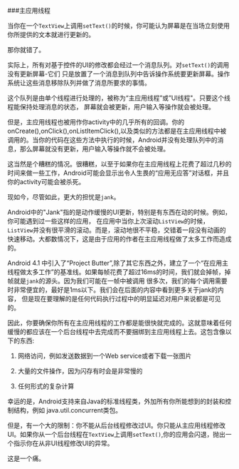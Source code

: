 ###主应用线程

当你在一个`TextView`上调用`setText()`的时候，你可能认为屏幕是在当场立刻使用你所提供的文本就进行更新的。

那你就错了。

实际上，所有对基于控件的UI的修改都会经过一个消息队列。对`setText()`的调用没有更新屏幕-它们
只是放置了一个消息到队列中告诉操作系统要更新屏幕。操作系统让这些消息移除队列并做了消息所要求的事情。

这个队列是由单个线程进行处理的，被称为“主应用线程”或”UI线程"。只要这个线程能保持处理消息的状态，
屏幕就会被更新，用户输入等操作就会被处理。

但是，主应用线程也被用作你activity中的几乎所有的回调。你的onCreate(),onClick(),onListItemClick(),以及类似的方法都是在主应用线程中被调用的。当你的代码在这些方法中执行的时候，Android并没有处理队列中的消息，那么屏幕就没有更新，用户输入等操作就不会被处理。

这当然是个糟糕的情况。很糟糕，以至于如果你在主应用线程上花费了超过几秒的时间来做一些工作，Android可能会显示出令人生畏的“应用无应答”对话框，并且你的activity可能会被杀死。

现如今，尽管如此，更大的担忧是`jank`。

Android中的"Jank"指的是动作缓慢的UI更新，特别是有东西在动的时候。例如，你可能遇到过一些这样的应用，
在应用中当你上次滚动`ListView`的时候，`ListView`并没有很平滑的滚动。而是，滚动地很不平稳，交错着一段没有动画的快速移动。大都数情况下，这是由于应用的作者在主应用线程做了太多工作而造成的。

Android 4.1 中引入了“Project Butter”,除了其它东西之外，建立了一个“在应用主线程做太多工作”的基准线。如果每帧花费了超过16ms的时间，我们就会掉帧，掉帧就是`jank`的源头。因为我们可能在一帧中被调用
很多次，我们的每个调用需要时非常便宜的，最好是1ms以下。我们会在后面的内容中看到更多关于jank的内容，
但是现在要理解的是任何代码执行过程中的明显延迟对用户来说都是可见的。

因此，你要确保你所有在主应用线程的工作都是能很快就完成的。这就意味着任何缓慢的都应该在一个后台线程中去完成而不要捆绑到主应用线程上去。这包含像以下的东西:

1. 网络访问，例如发送数据到一个Web service或者下载一张图片

2. 大量的文件操作，因为闪存有时会是非常慢的

3. 任何形式的复杂计算

幸运的是，Android支持来自Java的标准线程类，外加所有你所能想到的封装和控制结构，例如
java.util.concurrent类包。

但是，有一个大的限制：你不能从后台线程修改过UI。你只能从主应用线程修改UI。如果你从一个后台线程在`TextView`上调用`setText()`,你的应用会闪退，抛出一个指示你在从非UI线程修改UI的异常。

这是一个痛。
